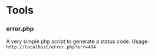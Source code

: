 # Tools

### error.php
A very simple php script to generate a status code.
Usage: 
    `http://localhost/error.php?err=404`

